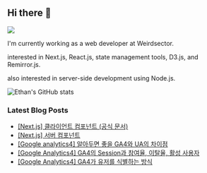 ## Hi there 👋
<a href="https://steadyg.tistory.com/" target="_blank"><img src="https://img.shields.io/badge/BLOG-000000?style=flat&logo=tistory&logoColor=ffffff"/></a>

I'm currently working as a web developer at Weirdsector.

interested in Next.js, React.js, state management tools, D3.js, and Remirror.js.


also interested in server-side development using Node.js.

![Ethan's GitHub stats](https://github-readme-stats.vercel.app/api?username=ethandeveloper2&theme=dark&show_icons=true)
<!--
**ethandeveloper2/ethandeveloper2** is a ✨ _special_ ✨ repository because its `README.md` (this file) appears on your GitHub profile.

Here are some ideas to get you started:

- 🔭 I’m currently working on ...
- 🌱 I’m currently learning ...
- 👯 I’m looking to collaborate on ...
- 🤔 I’m looking for help with ...
- 💬 Ask me about ...
- 📫 How to reach me: ...
- 😄 Pronouns: ...
- ⚡ Fun fact: ...
-->
### Latest Blog Posts

- [[Next.js] 클라이언트 컴포넌트 (공식 문서)](https://steadyg.tistory.com/62)
- [[Next.js] 서버 컴포넌트](https://steadyg.tistory.com/61)
- [[Google analytics4] 알아두면 좋을 GA4와 UA의 차이점](https://steadyg.tistory.com/60)
- [[Google Analytics4] GA4의 Session과 참여율, 이탈율, 활성 사용자](https://steadyg.tistory.com/59)
- [[Google Analytics4] GA4가 유저를 식별하는 방식](https://steadyg.tistory.com/58)

